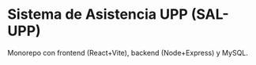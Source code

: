 # Sistema de Asistencia UPP (SAL-UPP)
Monorepo con frontend (React+Vite), backend (Node+Express) y MySQL.
